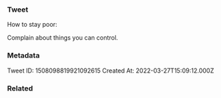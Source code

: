 ### Tweet
How to stay poor:

Complain about things you can control.

### Metadata
Tweet ID: 1508098819921092615
Created At: 2022-03-27T15:09:12.000Z

### Related


